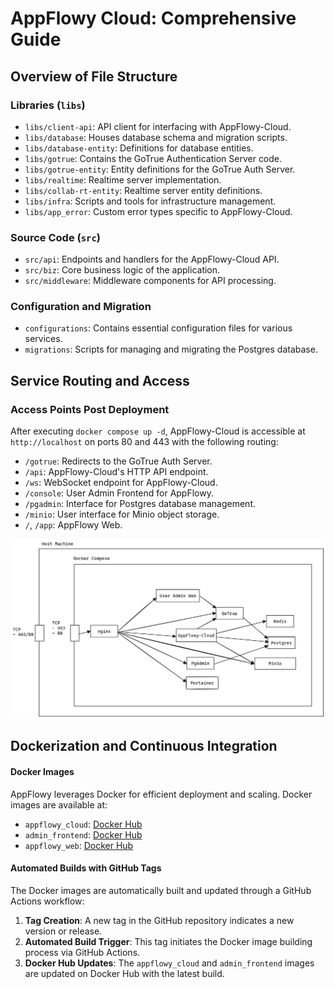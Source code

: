 # AppFlowy Cloud: Comprehensive Guide

## Overview of File Structure

### Libraries (`libs`)
- `libs/client-api`: API client for interfacing with AppFlowy-Cloud.
- `libs/database`: Houses database schema and migration scripts.
- `libs/database-entity`: Definitions for database entities.
- `libs/gotrue`: Contains the GoTrue Authentication Server code.
- `libs/gotrue-entity`: Entity definitions for the GoTrue Auth Server.
- `libs/realtime`: Realtime server implementation.
- `libs/collab-rt-entity`: Realtime server entity definitions.
- `libs/infra`: Scripts and tools for infrastructure management.
- `libs/app_error`: Custom error types specific to AppFlowy-Cloud.

### Source Code (`src`)
- `src/api`: Endpoints and handlers for the AppFlowy-Cloud API.
- `src/biz`: Core business logic of the application.
- `src/middleware`: Middleware components for API processing.

### Configuration and Migration
- `configurations`: Contains essential configuration files for various services.
- `migrations`: Scripts for managing and migrating the Postgres database.

## Service Routing and Access

### Access Points Post Deployment
After executing `docker compose up -d`, AppFlowy-Cloud is accessible at `http://localhost` on ports 80 and 443 with the following routing:

- `/gotrue`: Redirects to the GoTrue Auth Server.
- `/api`: AppFlowy-Cloud's HTTP API endpoint.
- `/ws`: WebSocket endpoint for AppFlowy-Cloud.
- `/console`: User Admin Frontend for AppFlowy.
- `/pgadmin`: Interface for Postgres database management.
- `/minio`: User interface for Minio object storage.
- `/`, `/app`: AppFlowy Web.

![Deployment Architecture](../assets/images/deployment_arch.png)

## Dockerization and Continuous Integration

#### Docker Images
AppFlowy leverages Docker for efficient deployment and scaling. Docker images are available at:
- `appflowy_cloud`: [Docker Hub](https://hub.docker.com/repository/docker/appflowyinc/appflowy_cloud/general)
- `admin_frontend`: [Docker Hub](https://hub.docker.com/repository/docker/appflowyinc/admin_frontend/general)
- `appflowy_web`: [Docker Hub](https://hub.docker.com/repository/docker/appflowyinc/appflowy_web/general)

#### Automated Builds with GitHub Tags
The Docker images are automatically built and updated through a GitHub Actions workflow:

1. **Tag Creation**: A new tag in the GitHub repository indicates a new version or release.
2. **Automated Build Trigger**: This tag initiates the Docker image building process via GitHub Actions.
3. **Docker Hub Updates**: The `appflowy_cloud` and `admin_frontend` images are updated on Docker Hub with the latest build.
